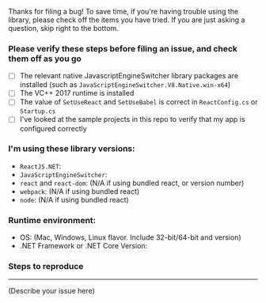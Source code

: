 Thanks for filing a bug! To save time, if you're having trouble using the library, please check off the items you have tried. If you are just asking a question, skip right to the bottom.

### Please verify these steps before filing an issue, and check them off as you go
- [ ] The relevant native JavascriptEngineSwitcher library packages are installed (such as `JavaScriptEngineSwitcher.V8.Native.win-x64`)
- [ ] The VC++ 2017 runtime is installed
- [ ] The value of `SetUseReact` and `SetUseBabel` is correct in `ReactConfig.cs` or `Startup.cs`
- [ ] I've looked at the sample projects in this repo to verify that my app is configured correctly

### I'm using these library versions:
- `ReactJS.NET`:
- `JavaScriptEngineSwitcher`:
- `react` and `react-dom`: (N/A if using bundled react, or version number)
- `webpack`: (N/A if using bundled react)
- `node`: (N/A if using bundled react)

### Runtime environment:
- OS: (Mac, Windows, Linux flavor. Include 32-bit/64-bit and version)
- .NET Framework or .NET Core Version:

### Steps to reproduce

-------

(Describe your issue here)
